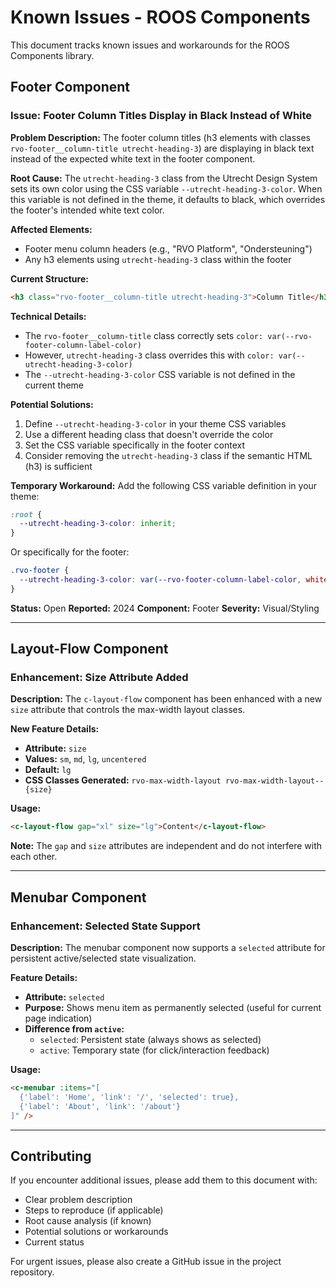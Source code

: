 # Known Issues - ROOS Components

This document tracks known issues and workarounds for the ROOS Components library.

## Footer Component

### Issue: Footer Column Titles Display in Black Instead of White

**Problem Description:**
The footer column titles (h3 elements with classes `rvo-footer__column-title utrecht-heading-3`) are displaying in black text instead of the expected white text in the footer component.

**Root Cause:**
The `utrecht-heading-3` class from the Utrecht Design System sets its own color using the CSS variable `--utrecht-heading-3-color`. When this variable is not defined in the theme, it defaults to black, which overrides the footer's intended white text color.

**Affected Elements:**
- Footer menu column headers (e.g., "RVO Platform", "Ondersteuning")
- Any h3 elements using `utrecht-heading-3` class within the footer

**Current Structure:**
```html
<h3 class="rvo-footer__column-title utrecht-heading-3">Column Title</h3>
```

**Technical Details:**
- The `rvo-footer__column-title` class correctly sets `color: var(--rvo-footer-column-label-color)`
- However, `utrecht-heading-3` class overrides this with `color: var(--utrecht-heading-3-color)`
- The `--utrecht-heading-3-color` CSS variable is not defined in the current theme

**Potential Solutions:**
1. Define `--utrecht-heading-3-color` in your theme CSS variables
2. Use a different heading class that doesn't override the color
3. Set the CSS variable specifically in the footer context
4. Consider removing the `utrecht-heading-3` class if the semantic HTML (h3) is sufficient

**Temporary Workaround:**
Add the following CSS variable definition in your theme:
```css
:root {
  --utrecht-heading-3-color: inherit;
}
```
Or specifically for the footer:
```css
.rvo-footer {
  --utrecht-heading-3-color: var(--rvo-footer-column-label-color, white);
}
```

**Status:** Open
**Reported:** 2024
**Component:** Footer
**Severity:** Visual/Styling

---

## Layout-Flow Component

### Enhancement: Size Attribute Added

**Description:**
The `c-layout-flow` component has been enhanced with a new `size` attribute that controls the max-width layout classes.

**New Feature Details:**
- **Attribute:** `size`
- **Values:** `sm`, `md`, `lg`, `uncentered`
- **Default:** `lg`
- **CSS Classes Generated:** `rvo-max-width-layout rvo-max-width-layout--{size}`

**Usage:**
```html
<c-layout-flow gap="xl" size="lg">Content</c-layout-flow>
```

**Note:** The `gap` and `size` attributes are independent and do not interfere with each other.

---

## Menubar Component

### Enhancement: Selected State Support

**Description:**
The menubar component now supports a `selected` attribute for persistent active/selected state visualization.

**Feature Details:**
- **Attribute:** `selected`
- **Purpose:** Shows menu item as permanently selected (useful for current page indication)
- **Difference from `active`:** 
  - `selected`: Persistent state (always shows as selected)
  - `active`: Temporary state (for click/interaction feedback)

**Usage:**
```html
<c-menubar :items="[
  {'label': 'Home', 'link': '/', 'selected': true},
  {'label': 'About', 'link': '/about'}
]" />
```

---

## Contributing

If you encounter additional issues, please add them to this document with:
- Clear problem description
- Steps to reproduce (if applicable)
- Root cause analysis (if known)
- Potential solutions or workarounds
- Current status

For urgent issues, please also create a GitHub issue in the project repository.